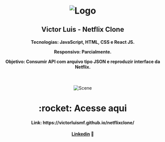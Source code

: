<h1 align="center">
    <img alt="Logo" src="https://ik.imagekit.io/victorluismf/readme-github_DAZtazEcH.png?updatedAt=1638816851491" />
    <br>
</h1>

<h2 align="center">
    Victor Luis - Netflix Clone
</h2>

<h4 align="center">
  <p>Tecnologias: JavaScript, HTML, CSS e React JS.</p>
    
  <p>Responsivo: Parcialmente.</p>

  <p>Objetivo: Consumir API com arquivo tipo JSON e reproduzir interface da Netflix.</p>
  <br>
</h4>

<p align="center">
  <img alt="Scene" src="https://ik.imagekit.io/victorluismf/netflixclone_Fm0aihkmUb3.png?updatedAt=1641118781720">
</p>

<h1 align="center">
    :rocket: Acesse aqui
</h1>

<h4 align="center">
    <p>Link: https://victorluismf.github.io/netflixclone/</p>
</h4>

<h4 align="center">
    <a href="https://www.linkedin.com/in/victorluismf/" target="_blank">Linkedin</a> 👋
</h4>
